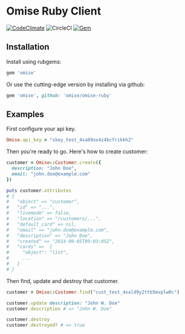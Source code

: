 # Omise Ruby Client

[![CodeClimate](https://img.shields.io/codeclimate/github/omise/omise-ruby.svg?style=flat)](https://codeclimate.com/github/omise/omise-ruby)
![CircleCI](https://img.shields.io/circleci/project/omise/omise-ruby.svg?style=flat)
[![Gem](https://img.shields.io/gem/v/omise.svg?style=flat)](https://rubygems.org/gems/omise)

## Installation

Install using rubgems:

```ruby
gem 'omise'
```

Or use the cutting-edge version by installing via github:

```ruby
gem 'omise', github: 'omise/omise-ruby'
```

## Examples

First configure your api key.

```ruby
Omise.api_key = "skey_test_4xa89ox4z4bcfrikkh2"
```

Then you're ready to go. Here's how to create customer:

```ruby
customer = Omise::Customer.create({
  description: "John Doe",
  email: "john.doe@example.com"
})

puts customer.attributes
# {
#   "object" => "customer",
#   "id" => "...",
#   "livemode" => false,
#   "location" => "/customers/...",
#   "default_card" => nil,
#   "email" => "john.doe@example.com",
#   "description" => "John Doe",
#   "created" => "2014-09-05T09:03:05Z",
#   "cards" =>  {
#     "object": "list",
#     ...
#   }
# }
```

Then find, update and destroy that customer.

```ruby
customer = Omise::Customer.find("cust_test_4xald9y2ttb5mvplw0c")

customer.update description: "John W. Doe"
customer.description # => "John W. Doe"

customer.destroy
customer.destroyed? # => true
```
